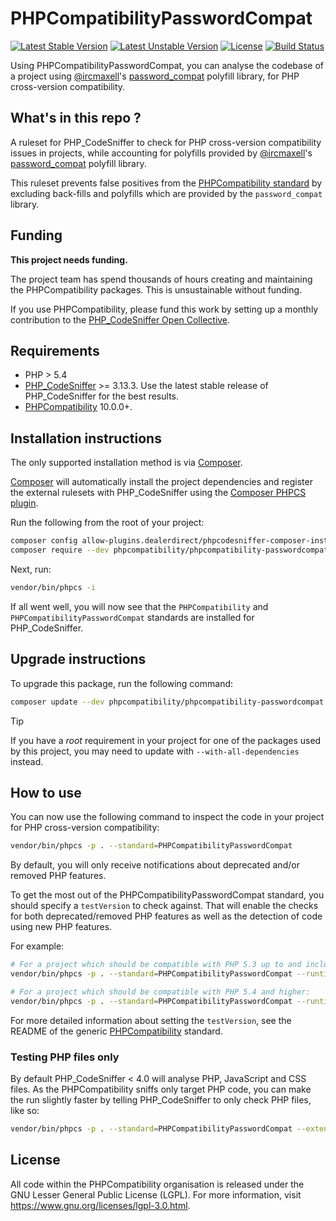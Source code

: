 # PHPCompatibilityPasswordCompat

[![Latest Stable Version](https://img.shields.io/packagist/v/phpcompatibility/phpcompatibility-passwordcompat?label=stable)][packagist]
[![Latest Unstable Version](https://img.shields.io/badge/unstable-dev--develop-e68718.svg?maxAge=2419200)][packagist]
[![License](https://img.shields.io/github/license/PHPCompatibility/PHPCompatibilityPasswordCompat?color=00a7a7)](https://github.com/PHPCompatibility/PHPCompatibilityPasswordCompat/blob/master/LICENSE)
[![Build Status](https://github.com/PHPCompatibility/PHPCompatibilityPasswordCompat/actions/workflows/ci.yml/badge.svg?branch=master)](https://github.com/PHPCompatibility/PHPCompatibilityPasswordCompat/actions/workflows/ci.yml)

Using PHPCompatibilityPasswordCompat, you can analyse the codebase of a project using [@ircmaxell][ircmaxell]'s [password_compat] polyfill library, for PHP cross-version compatibility.


## What's in this repo ?

A ruleset for PHP_CodeSniffer to check for PHP cross-version compatibility issues in projects, while accounting for polyfills provided by [@ircmaxell][ircmaxell]'s [password_compat] polyfill library.

This ruleset prevents false positives from the [PHPCompatibility standard][PHPCompatibility] by excluding back-fills and polyfills which are provided by the `password_compat` library.


## Funding

**This project needs funding.**

The project team has spend thousands of hours creating and maintaining the PHPCompatibility packages. This is unsustainable without funding.

If you use PHPCompatibility, please fund this work by setting up a monthly contribution to the [PHP_CodeSniffer Open Collective].


## Requirements

* PHP > 5.4
* [PHP_CodeSniffer] >= 3.13.3.
    Use the latest stable release of PHP_CodeSniffer for the best results.
* [PHPCompatibility] 10.0.0+.


## Installation instructions

The only supported installation method is via [Composer].

[Composer] will automatically install the project dependencies and register the external rulesets with PHP_CodeSniffer using the [Composer PHPCS plugin].

Run the following from the root of your project:
```bash
composer config allow-plugins.dealerdirect/phpcodesniffer-composer-installer true
composer require --dev phpcompatibility/phpcompatibility-passwordcompat:"^2.0@dev"
```

Next, run:
```bash
vendor/bin/phpcs -i
```
If all went well, you will now see that the `PHPCompatibility` and `PHPCompatibilityPasswordCompat` standards are installed for PHP_CodeSniffer.


## Upgrade instructions

To upgrade this package, run the following command:
```bash
composer update --dev phpcompatibility/phpcompatibility-passwordcompat --with-dependencies
```

> [!TIP]
> If you have a _root_ requirement in your project for one of the packages used by this project, you may need to update with `--with-all-dependencies` instead.


## How to use

You can now use the following command to inspect the code in your project for PHP cross-version compatibility:
```bash
vendor/bin/phpcs -p . --standard=PHPCompatibilityPasswordCompat
```

By default, you will only receive notifications about deprecated and/or removed PHP features.

To get the most out of the PHPCompatibilityPasswordCompat standard, you should specify a `testVersion` to check against. That will enable the checks for both deprecated/removed PHP features as well as the detection of code using new PHP features.

For example:
```bash
# For a project which should be compatible with PHP 5.3 up to and including PHP 7.0:
vendor/bin/phpcs -p . --standard=PHPCompatibilityPasswordCompat --runtime-set testVersion 5.3-7.0

# For a project which should be compatible with PHP 5.4 and higher:
vendor/bin/phpcs -p . --standard=PHPCompatibilityPasswordCompat --runtime-set testVersion 5.4-
```

For more detailed information about setting the `testVersion`, see the README of the generic [PHPCompatibility][PHPCompatibility-testVersion] standard.


### Testing PHP files only

By default PHP_CodeSniffer < 4.0 will analyse PHP, JavaScript and CSS files. As the PHPCompatibility sniffs only target PHP code, you can make the run slightly faster by telling PHP_CodeSniffer to only check PHP files, like so:
```bash
vendor/bin/phpcs -p . --standard=PHPCompatibilityPasswordCompat --extensions=php --runtime-set testVersion 5.3-
```

## License

All code within the PHPCompatibility organisation is released under the GNU Lesser General Public License (LGPL). For more information, visit <https://www.gnu.org/licenses/lgpl-3.0.html>.


[packagist]:                       https://packagist.org/packages/phpcompatibility/phpcompatibility-passwordcompat
[Composer]:                        https://getcomposer.org/
[Composer PHPCS plugin]:           https://github.com/PHPCSStandards/composer-installer/
[ircmaxell]:                       https://github.com/ircmaxell/
[password_compat]:                 https://github.com/ircmaxell/password_compat
[PHP_CodeSniffer]:                 https://github.com/PHPCSStandards/PHP_CodeSniffer
[PHP_CodeSniffer Open Collective]: https://opencollective.com/php_codesniffer
[PHPCompatibility]:                https://github.com/PHPCompatibility/PHPCompatibility
[PHPCompatibility-testVersion]:    https://github.com/PHPCompatibility/PHPCompatibility#sniffing-your-code-for-compatibility-with-specific-php-versions
